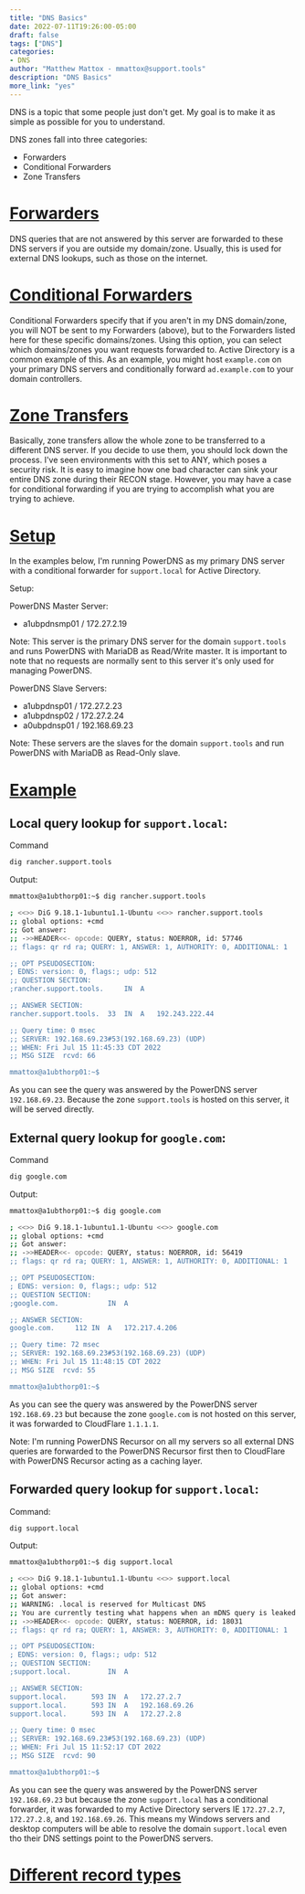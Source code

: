 ```yaml
---
title: "DNS Basics"
date: 2022-07-11T19:26:00-05:00
draft: false
tags: ["DNS"]
categories:
- DNS
author: "Matthew Mattox - mmattox@support.tools"
description: "DNS Basics"
more_link: "yes"
---
```


DNS is a topic that some people just don't get. My goal is to make it as simple as possible for you to understand.

DNS zones fall into three categories:

- Forwarders
- Conditional Forwarders
- Zone Transfers

<!--more-->
# [Forwarders](#forwarders)
DNS queries that are not answered by this server are forwarded to these DNS servers if you are outside my domain/zone. Usually, this is used for external DNS lookups, such as those on the internet.

# [Conditional Forwarders](#conditional-forwarders)
Conditional Forwarders specify that if you aren't in my DNS domain/zone, you will NOT be sent to my Forwarders (above), but to the Forwarders listed here for these specific domains/zones. Using this option, you can select which domains/zones you want requests forwarded to. Active Directory is a common example of this. As an example, you might host `example.com` on your primary DNS servers and conditionally forward `ad.example.com` to your domain controllers.

# [Zone Transfers](#zone-transfers)
Basically, zone transfers allow the whole zone to be transferred to a different DNS server. If you decide to use them, you should lock down the process. I've seen environments with this set to ANY, which poses a security risk. It is easy to imagine how one bad character can sink your entire DNS zone during their RECON stage. However, you may have a case for conditional forwarding if you are trying to accomplish what you are trying to achieve.

# [Setup](#setup)
In the examples below, I'm running PowerDNS as my primary DNS server with a conditional forwarder for `support.local` for Active Directory.

Setup:

PowerDNS Master Server:
- a1ubpdnsmp01 / 172.27.2.19

Note: This server is the primary DNS server for the domain `support.tools` and runs PowerDNS with MariaDB as Read/Write master. It is important to note that no requests are normally sent to this server it's only used for managing PowerDNS.

PowerDNS Slave Servers:

- a1ubpdnsp01 / 172.27.2.23
- a1ubpdnsp02 / 172.27.2.24
- a0ubpdnsp01 / 192.168.69.23

Note: These servers are the slaves for the domain `support.tools` and run PowerDNS with MariaDB as Read-Only slave.

# [Example](#example)

## Local query lookup for `support.local`:

Command
```bash
dig rancher.support.tools
```

Output:
```bash
mmattox@a1ubthorp01:~$ dig rancher.support.tools

; <<>> DiG 9.18.1-1ubuntu1.1-Ubuntu <<>> rancher.support.tools
;; global options: +cmd
;; Got answer:
;; ->>HEADER<<- opcode: QUERY, status: NOERROR, id: 57746
;; flags: qr rd ra; QUERY: 1, ANSWER: 1, AUTHORITY: 0, ADDITIONAL: 1

;; OPT PSEUDOSECTION:
; EDNS: version: 0, flags:; udp: 512
;; QUESTION SECTION:
;rancher.support.tools.		IN	A

;; ANSWER SECTION:
rancher.support.tools.	33	IN	A	192.243.222.44

;; Query time: 0 msec
;; SERVER: 192.168.69.23#53(192.168.69.23) (UDP)
;; WHEN: Fri Jul 15 11:45:33 CDT 2022
;; MSG SIZE  rcvd: 66

mmattox@a1ubthorp01:~$
```

As you can see the query was answered by the PowerDNS server `192.168.69.23`. Because the zone `support.tools` is hosted on this server, it will be served directly.

## External query lookup for `google.com`:

Command
```bash
dig google.com
```

Output:
```bash
mmattox@a1ubthorp01:~$ dig google.com

; <<>> DiG 9.18.1-1ubuntu1.1-Ubuntu <<>> google.com
;; global options: +cmd
;; Got answer:
;; ->>HEADER<<- opcode: QUERY, status: NOERROR, id: 56419
;; flags: qr rd ra; QUERY: 1, ANSWER: 1, AUTHORITY: 0, ADDITIONAL: 1

;; OPT PSEUDOSECTION:
; EDNS: version: 0, flags:; udp: 512
;; QUESTION SECTION:
;google.com.			IN	A

;; ANSWER SECTION:
google.com.		112	IN	A	172.217.4.206

;; Query time: 72 msec
;; SERVER: 192.168.69.23#53(192.168.69.23) (UDP)
;; WHEN: Fri Jul 15 11:48:15 CDT 2022
;; MSG SIZE  rcvd: 55

mmattox@a1ubthorp01:~$ 
```

As you can see the query was answered by the PowerDNS server `192.168.69.23` but because the zone `google.com` is not hosted on this server, it was forwarded to CloudFlare `1.1.1.1`.

Note: I'm running PowerDNS Recursor on all my servers so all external DNS queries are forwarded to the PowerDNS Recursor first then to CloudFlare with PowerDNS Recursor acting as a caching layer.

## Forwarded query lookup for `support.local`:

Command:
```bash
dig support.local
```

Output:
```bash
mmattox@a1ubthorp01:~$ dig support.local

; <<>> DiG 9.18.1-1ubuntu1.1-Ubuntu <<>> support.local
;; global options: +cmd
;; Got answer:
;; WARNING: .local is reserved for Multicast DNS
;; You are currently testing what happens when an mDNS query is leaked to DNS
;; ->>HEADER<<- opcode: QUERY, status: NOERROR, id: 18031
;; flags: qr rd ra; QUERY: 1, ANSWER: 3, AUTHORITY: 0, ADDITIONAL: 1

;; OPT PSEUDOSECTION:
; EDNS: version: 0, flags:; udp: 512
;; QUESTION SECTION:
;support.local.			IN	A

;; ANSWER SECTION:
support.local.		593	IN	A	172.27.2.7
support.local.		593	IN	A	192.168.69.26
support.local.		593	IN	A	172.27.2.8

;; Query time: 0 msec
;; SERVER: 192.168.69.23#53(192.168.69.23) (UDP)
;; WHEN: Fri Jul 15 11:52:17 CDT 2022
;; MSG SIZE  rcvd: 90

mmattox@a1ubthorp01:~$ 
```

As you can see the query was answered by the PowerDNS server `192.168.69.23` but because the zone `support.local` has a conditional forwarder, it was forwarded to my Active Directory servers IE `172.27.2.7`, `172.27.2.8`, and `192.168.69.26`. This means my Windows servers and desktop computers will be able to resolve the domain `support.local` even tho their DNS settings point to the PowerDNS servers.

# [Different record types](#different-record-types)
